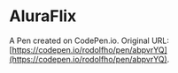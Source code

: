 # AluraFlix

A Pen created on CodePen.io. Original URL: [https://codepen.io/rodolfho/pen/abpvrYQ](https://codepen.io/rodolfho/pen/abpvrYQ).


